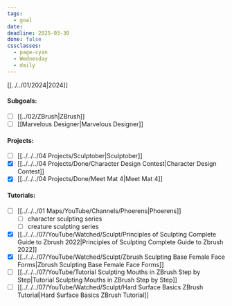 ```yaml
---
tags:
  - goal
date: 
deadline: 2025-03-30
done: false
cssclasses:
  - page-cyan
  - Wednesday
  - daily
---
```

[[../../01/2024|2024]]
#### Subgoals:
- [ ] [[../02/ZBrush|ZBrush]]
- [ ] [[Marvelous Designer|Marvelous Designer]]
#### Projects:
- [ ] [[../../../04 Projects/Sculptober|Sculptober]]
- [x] [[../../../04 Projects/Done/Character Design Contest|Character Design Contest]]
- [x] [[../../../04 Projects/Done/Meet Mat 4|Meet Mat 4]]
#### Tutorials:
- [ ] [[../../../01 Maps/YouTube/Channels/Phoerens|Phoerens]]  
	- [ ] character sculpting series
	- [ ] creature sculpting series
- [x] [[../../../07/YouTube/Watched/Sculpt/Principles of Sculpting  Complete Guide to Zbrush 2022|Principles of Sculpting  Complete Guide to Zbrush 2022]]
- [x] [[../../../07/YouTube/Watched/Sculpt/Zbrush Sculpting  Base Female Face Forms|Zbrush Sculpting  Base Female Face Forms]]
- [ ] [[../../../07/YouTube/Tutorial Sculpting Mouths in ZBrush  Step by Step|Tutorial Sculpting Mouths in ZBrush  Step by Step]]
- [ ] [[../../../07/YouTube/Watched/Sculpt/Hard Surface Basics  ZBrush Tutorial|Hard Surface Basics  ZBrush Tutorial]]
